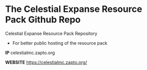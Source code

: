# The Celestial Expanse Resource Pack Github Repo
Celestial Expanse Resource Pack Repository
- For better public hosting of the resource pack


**IP** celestialmc.zapto.org


**WEBSITE** https://celestialmc.zapto.org/
